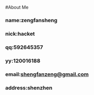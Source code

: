 #About Me 
### name:zengfansheng 
### nick:hacket
### qq:592645357
### yy:120016188
### email:shengfanzeng@gmail.com
### address:shenzhen

